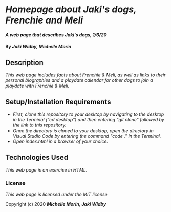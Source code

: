 # _Homepage about Jaki's dogs, Frenchie and Meli_

#### _A web page that describes Jaki's dogs, 1/6/20_

#### By _**Jaki Widby, Michelle Morin**_

## Description

_This web page includes facts about Frenchie & Meli, as well as links to their personal biographies and a playdate calendar for other dogs to join a playdate with Frenchie & Meli._

## Setup/Installation Requirements

* _First, clone this repository to your desktop by navigating to the desktop in the Terminal ("cd desktop") and then entering "git clone" followed by the link to this repository._
* _Once the directory is cloned to your desktop, open the directory in Visual Studio Code by entering the command "code ." in the Terminal._
* _Open index.html in a browser of your choice._

## Technologies Used

_This web page is an exercise in HTML._

### License

*This web page is licensed under the MIT license*

Copyright (c) 2020 **_Michelle Morin, Jaki Widby_**